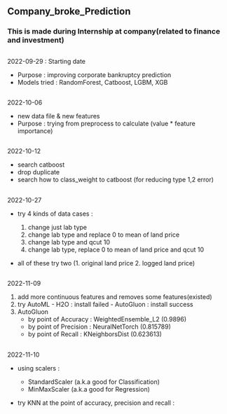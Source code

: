 ## Company_broke_Prediction
### This is made during Internship at company(related to finance and investment) 

  
##
 2022-09-29 : Starting date  
  - Purpose : improving corporate bankruptcy prediction  
  - Models tried : RandomForest, Catboost, LGBM, XGB


##
2022-10-06  
  - new data file & new features  
  - Purpose : trying from preprocess to calculate (value * feature importance)


##
2022-10-12  
  - search catboost  
  - drop duplicate  
  - search how to class_weight to catboost (for reducing type 1,2 error)


##
2022-10-27  
  - try 4 kinds of data cases :  
    1) change just lab type  
    2) change lab type and replace 0 to mean of land price  
    3) change lab type and qcut 10  
    4) change lab type, replace 0 to mean of land price and qcut 10  

  - all of these try two (1. original land price 2. logged land price)


##
2022-11-09
1. add more continuous features and removes some features(existed)
2. try AutoML - H2O : install failed
              - AutoGluon : install success
3. AutoGluon
      - by point of Accuracy  : WeightedEnsemble_L2 (0.9896)
      - by point of Precision : NeuralNetTorch  (0.815789)
      - by point of Recall    : KNeighborsDist  (0.623613)
      

##
2022-11-10  
  - using scalers :  
    - StandardScaler (a.k.a good for Classification)  
    - MinMaxScaler (a.k.a good for Regression)  
    
  - try KNN at the point of accuracy, precision and recall : 
